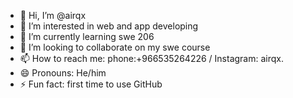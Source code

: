 - 👋 Hi, I’m @airqx
- 👀 I’m interested in web and app developing
- 🌱 I’m currently learning swe 206
- 💞️ I’m looking to collaborate on my swe course
- 📫 How to reach me: phone:+966535264226 / Instagram: airqx.
- 😄 Pronouns: He/him
- ⚡ Fun fact: first time to use GitHub

